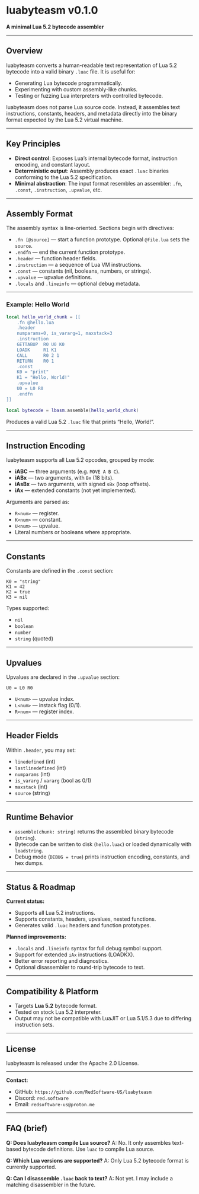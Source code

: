 # luabyteasm v0.1.0

**A minimal Lua 5.2 bytecode assembler**

---

## Overview

luabyteasm converts a human-readable text representation of Lua 5.2 bytecode into a valid binary `.luac` file. It is useful for:

* Generating Lua bytecode programmatically.
* Experimenting with custom assembly-like chunks.
* Testing or fuzzing Lua interpreters with controlled bytecode.

luabyteasm does not parse Lua source code. Instead, it assembles text instructions, constants, headers, and metadata directly into the binary format expected by the Lua 5.2 virtual machine.

---

## Key Principles

* **Direct control**: Exposes Lua’s internal bytecode format, instruction encoding, and constant layout.
* **Deterministic output**: Assembly produces exact `.luac` binaries conforming to the Lua 5.2 specification.
* **Minimal abstraction**: The input format resembles an assembler: `.fn`, `.const`, `.instruction`, `.upvalue`, etc.

---

## Assembly Format

The assembly syntax is line-oriented. Sections begin with directives:

* `.fn [@source]` — start a function prototype. Optional `@file.lua` sets the `source`.
* `.endfn` — end the current function prototype.
* `.header` — function header fields.
* `.instruction` — a sequence of Lua VM instructions.
* `.const` — constants (nil, booleans, numbers, or strings).
* `.upvalue` — upvalue definitions.
* `.locals` and `.lineinfo` — optional debug metadata.

---

### Example: Hello World

```lua
local hello_world_chunk = [[
    .fn @hello.lua
    .header
    numparams=0, is_vararg=1, maxstack=3
    .instruction
    GETTABUP  R0 U0 K0
    LOADK     R1 K1
    CALL      R0 2 1
    RETURN    R0 1
    .const
    K0 = "print"
    K1 = "Hello, World!"
    .upvalue
    U0 = L0 R0
    .endfn
]]

local bytecode = lbasm.assemble(hello_world_chunk)
```

Produces a valid Lua 5.2 `.luac` file that prints “Hello, World!”.

---

## Instruction Encoding

luabyteasm supports all Lua 5.2 opcodes, grouped by mode:

* **iABC** — three arguments (e.g. `MOVE A B C`).
* **iABx** — two arguments, with `Bx` (18 bits).
* **iAsBx** — two arguments, with signed `sBx` (loop offsets).
* **iAx** — extended constants (not yet implemented).

Arguments are parsed as:

* `R<num>` — register.
* `K<num>` — constant.
* `U<num>` — upvalue.
* Literal numbers or booleans where appropriate.

---

## Constants

Constants are defined in the `.const` section:

```
K0 = "string"
K1 = 42
K2 = true
K3 = nil
```

Types supported:

* `nil`
* `boolean`
* `number`
* `string` (quoted)

---

## Upvalues

Upvalues are declared in the `.upvalue` section:

```
U0 = L0 R0
```

* `U<num>` — upvalue index.
* `L<num>` — instack flag (0/1).
* `R<num>` — register index.

---

## Header Fields

Within `.header`, you may set:

* `linedefined` (int)
* `lastlinedefined` (int)
* `numparams` (int)
* `is_vararg` / `vararg` (bool as 0/1)
* `maxstack` (int)
* `source` (string)

---

## Runtime Behavior

* `assemble(chunk: string)` returns the assembled binary bytecode (`string`).
* Bytecode can be written to disk (`hello.luac`) or loaded dynamically with `loadstring`.
* Debug mode (`DEBUG = true`) prints instruction encoding, constants, and hex dumps.

---

## Status & Roadmap

**Current status:**

* Supports all Lua 5.2 instructions.
* Supports constants, headers, upvalues, nested functions.
* Generates valid `.luac` headers and function prototypes.

**Planned improvements:**

* `.locals` and `.lineinfo` syntax for full debug symbol support.
* Support for extended `iAx` instructions (LOADKX).
* Better error reporting and diagnostics.
* Optional disassembler to round-trip bytecode to text.

---

## Compatibility & Platform

* Targets **Lua 5.2** bytecode format.
* Tested on stock Lua 5.2 interpreter.
* Output may not be compatible with LuaJIT or Lua 5.1/5.3 due to differing instruction sets.

---

## License

luabyteasm is released under the Apache 2.0 License.

---

**Contact:**

* GitHub: `https://github.com/RedSoftware-US/luabyteasm`
* Discord: `red.software`
* Email: `redsoftware-us@proton.me`

---

## FAQ (brief)

**Q: Does luabyteasm compile Lua source?**
A: No. It only assembles text-based bytecode definitions. Use `luac` to compile Lua source.

**Q: Which Lua versions are supported?**
A: Only Lua 5.2 bytecode format is currently supported.

**Q: Can I disassemble `.luac` back to text?**
A: Not yet. I may include a matching disassembler in the future.
